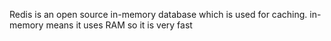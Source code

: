 Redis is an open source in-memory database which is used for caching.
in-memory means it uses RAM so it is very fast
